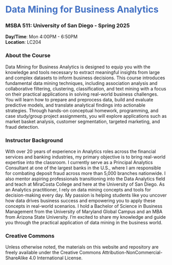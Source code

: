 <h1><span style="color:#4472c4">Data Mining for Business Analytics</span></h1>
<h3>MSBA 511: University of San Diego - Spring 2025</h3>

**Day/Time**: Mon 4:00PM - 6:50PM  
**Location**: LC204

### **About the Course**

Data Mining for Business Analytics is designed to equip you with the knowledge and tools necessary to extract meaningful insights from large and complex datasets to inform business decisions. This course introduces fundamental data mining techniques, including association analysis and collaborative filtering, clustering, classification, and text mining with a focus on their practical applications in solving real-world business challenges. You will learn how to prepare and preprocess data, build and evaluate predictive models, and translate analytical findings into actionable strategies. Through hands-on conceptual homework, programming, and case study/group project assignments, you will explore applications such as market basket analysis, customer segmentation, targeted marketing, and fraud detection.

### **Instructor Background**

With over 20 years of experience in Analytics roles across the financial services and banking industries, my primary objective is to bring real-world expertise into the classroom. I currently serve as a Principal Analytics Consultant at one of the largest banks in the U.S., where I am responsible for combating deposit fraud across more than 5,000 branches nationwide. I also mentor aspiring professionals transitioning into the Data Analytics field and teach at MiraCosta College and here at the University of San Diego. As an Analytics practitioner, I rely on data mining concepts and tools for decision-making every day. My passion is helping students like you uncover how data drives business success and empowering you to apply these concepts in real-world scenarios. I hold a Bachelor of Science in Business Management from the University of Maryland Global Campus and an MBA from Arizona State University. I’m excited to share my knowledge and guide you through the practical application of data mining in the business world.

### **Creative Commons**

Unless otherwise noted, the materials on this website and repository are freely available under the Creative Commons Attribution-NonCommercial-ShareAlike 4.0 International License.